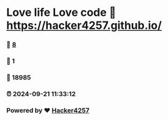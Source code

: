# Love life Love code :link: https://hacker4257.github.io/ 
### :page_facing_up: [8](https://hacker4257.github.io//tag.html) 
### :speech_balloon: 1 
### :hibiscus: 18985 
### :alarm_clock: 2024-09-21 11:33:12 
### Powered by :heart: [Hacker4257](https://hacker4257.github.io)
